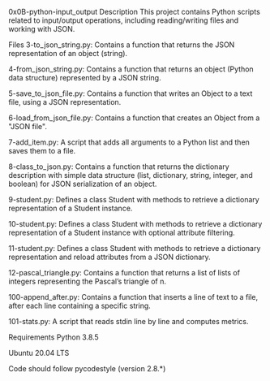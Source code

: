 0x0B-python-input_output
Description
This project contains Python scripts related to input/output operations, including reading/writing files and working with JSON.

Files
3-to_json_string.py: Contains a function that returns the JSON representation of an object (string).

4-from_json_string.py: Contains a function that returns an object (Python data structure) represented by a JSON string.

5-save_to_json_file.py: Contains a function that writes an Object to a text file, using a JSON representation.

6-load_from_json_file.py: Contains a function that creates an Object from a "JSON file".

7-add_item.py: A script that adds all arguments to a Python list and then saves them to a file.

8-class_to_json.py: Contains a function that returns the dictionary description with simple data structure (list, dictionary, string, integer, and boolean) for JSON serialization of an object.

9-student.py: Defines a class Student with methods to retrieve a dictionary representation of a Student instance.

10-student.py: Defines a class Student with methods to retrieve a dictionary representation of a Student instance with optional attribute filtering.

11-student.py: Defines a class Student with methods to retrieve a dictionary representation and reload attributes from a JSON dictionary.

12-pascal_triangle.py: Contains a function that returns a list of lists of integers representing the Pascal’s triangle of n.

100-append_after.py: Contains a function that inserts a line of text to a file, after each line containing a specific string.

101-stats.py: A script that reads stdin line by line and computes metrics.

Requirements
Python 3.8.5

Ubuntu 20.04 LTS

Code should follow pycodestyle (version 2.8.*)
